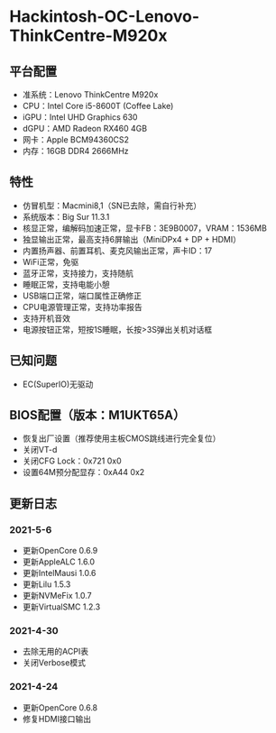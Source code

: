 # Hackintosh-OC-Lenovo-ThinkCentre-M920x

## 平台配置
* 准系统：Lenovo ThinkCentre M920x
* CPU：Intel Core i5-8600T (Coffee Lake)
* iGPU：Intel UHD Graphics 630
* dGPU：AMD Radeon RX460 4GB
* 网卡：Apple BCM94360CS2
* 内存：16GB DDR4 2666MHz

## 特性
* 仿冒机型：Macmini8,1（SN已去除，需自行补充）
* 系统版本：Big Sur 11.3.1
* 核显正常，编解码加速正常，显卡FB：3E9B0007，VRAM：1536MB
* 独显输出正常，最高支持6屏输出（MiniDPx4 + DP + HDMI）
* 内置扬声器、前置耳机、麦克风输出正常，声卡ID：17
* WiFi正常，免驱
* 蓝牙正常，支持接力，支持随航
* 睡眠正常，支持电能小憩
* USB端口正常，端口属性正确修正
* CPU电源管理正常，支持功率报告
* 支持开机音效
* 电源按钮正常，短按1S睡眠，长按>3S弹出关机对话框

## 已知问题
* EC(SuperIO)无驱动

## BIOS配置（版本：M1UKT65A）
* 恢复出厂设置（推荐使用主板CMOS跳线进行完全复位）
* 关闭VT-d
* 关闭CFG Lock：0x721 0x0
* 设置64M预分配显存：0xA44 0x2

## 更新日志
### 2021-5-6
* 更新OpenCore 0.6.9
* 更新AppleALC 1.6.0
* 更新IntelMausi 1.0.6
* 更新Lilu 1.5.3
* 更新NVMeFix 1.0.7
* 更新VirtualSMC 1.2.3
### 2021-4-30
* 去除无用的ACPI表
* 关闭Verbose模式
### 2021-4-24
* 更新OpenCore 0.6.8
* 修复HDMI接口输出
